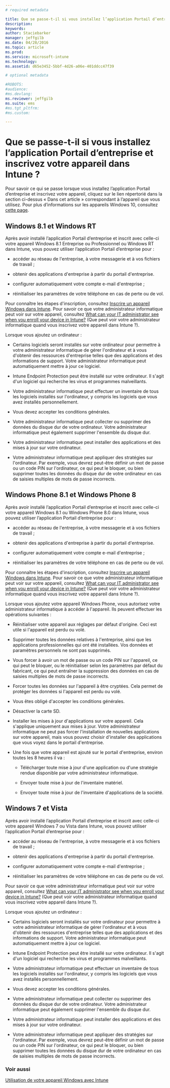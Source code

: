 ```yaml
---
# required metadata

title: Que se passe-t-il si vous installez l’application Portail d’entreprise et inscrivez votre appareil dans Intune ? | Microsoft Intune
description:
keywords:
author: Staciebarker
manager: jeffgilb
ms.date: 04/28/2016
ms.topic: article
ms.prod:
ms.service: microsoft-intune
ms.technology:
ms.assetid: d65e3452-5bbf-4d26-a06e-401ddcc47f39

# optional metadata

#ROBOTS:
#audience:
#ms.devlang:
ms.reviewer: jeffgilb
ms.suite: ems
#ms.tgt_pltfrm:
#ms.custom:

---
```



# Que se passe-t-il si vous installez l’application Portail d’entreprise et inscrivez votre appareil dans Intune ?

Pour savoir ce qui se passe lorsque vous installez l’application Portail d’entreprise et inscrivez votre appareil, cliquez sur le lien répertorié dans la section ci-dessus « Dans cet article » correspondant à l’appareil que vous utilisez. Pour plus d’informations sur les appareils Windows 10, consultez [cette page](what-happens-if-you-install-the-company-portal-app-and-enroll-your-device-in-intune-windows10.md).

## Windows 8.1 et Windows RT
Après avoir installé l’application Portail d’entreprise et inscrit avec celle-ci votre appareil Windows 8.1 Entreprise ou Professionnel ou Windows RT dans Intune, vous pouvez utiliser l’application Portail d’entreprise pour :

-   accéder au réseau de l'entreprise, à votre messagerie et à vos fichiers de travail ;

-   obtenir des applications d'entreprise à partir du portail d'entreprise.

-   configurer automatiquement votre compte e-mail d'entreprise ;

-   réinitialiser les paramètres de votre téléphone en cas de perte ou de vol.

Pour connaître les étapes d'inscription, consultez [Inscrire un appareil Windows dans Intune](enroll-your-device-in-intune-windows.md). Pour savoir ce que votre administrateur informatique peut voir sur votre appareil, consultez [What can your IT administrator see when you enroll your device in Intune?](what-can-your-it-administrator-see-when-you-enroll-your-device-in-intune-windows.md) (Que peut voir votre administrateur informatique quand vous inscrivez votre appareil dans Intune ?).

Lorsque vous ajoutez un ordinateur :

-   Certains logiciels seront installés sur votre ordinateur pour permettre à votre administrateur informatique de gérer l'ordinateur et à vous d'obtenir des ressources d'entreprise telles que des applications et des informations de support. Votre administrateur informatique peut automatiquement mettre à jour ce logiciel.

-   Intune Endpoint Protection peut être installé sur votre ordinateur. Il s'agit d'un logiciel qui recherche les virus et programmes malveillants.

-   Votre administrateur informatique peut effectuer un inventaire de tous les logiciels installés sur l'ordinateur, y compris les logiciels que vous avez installés personnellement.

-   Vous devez accepter les conditions générales.

-   Votre administrateur informatique peut collecter ou supprimer des données du disque dur de votre ordinateur. Votre administrateur informatique peut également supprimer l'ensemble du disque dur.

-   Votre administrateur informatique peut installer des applications et des mises à jour sur votre ordinateur.

-   Votre administrateur informatique peut appliquer des stratégies sur l'ordinateur. Par exemple, vous devrez peut-être définir un mot de passe ou un code PIN sur l'ordinateur, ce qui peut le bloquer, ou bien supprimer toutes les données du disque dur de votre ordinateur en cas de saisies multiples de mots de passe incorrects.

## Windows Phone 8.1 et Windows Phone 8
Après avoir installé l’application Portail d’entreprise et inscrit avec celle-ci votre appareil Windows 8.1 ou Windows Phone 8.0 dans Intune, vous pouvez utiliser l’application Portail d’entreprise pour :

-   accéder au réseau de l'entreprise, à votre messagerie et à vos fichiers de travail ;

-   obtenir des applications d'entreprise à partir du portail d'entreprise.

-   configurer automatiquement votre compte e-mail d'entreprise ;

-   réinitialiser les paramètres de votre téléphone en cas de perte ou de vol.

Pour connaître les étapes d'inscription, consultez [Inscrire un appareil Windows dans Intune](enroll-your-device-in-intune-windows.md). Pour savoir ce que votre administrateur informatique peut voir sur votre appareil, consultez [What can your IT administrator see when you enroll your device in Intune?](what-can-your-it-administrator-see-when-you-enroll-your-device-in-intune-windows.md) (Que peut voir votre administrateur informatique quand vous inscrivez votre appareil dans Intune ?).

Lorsque vous ajoutez votre appareil Windows Phone, vous autorisez votre administrateur informatique à accéder à l'appareil. Ils peuvent effectuer les opérations suivantes :

-   Réinitialiser votre appareil aux réglages par défaut d'origine. Ceci est utile si l'appareil est perdu ou volé.

-   Supprimer toutes les données relatives à l'entreprise, ainsi que les applications professionnelles qui ont été installées. Vos données et paramètres personnels ne sont pas supprimés.

-   Vous forcer à avoir un mot de passe ou un code PIN sur l'appareil, ce qui peut le bloquer, ou le réinitialiser selon les paramètres par défaut du fabricant, ce qui peut entraîner la suppression des données en cas de saisies multiples de mots de passe incorrects.

-   Forcer toutes les données sur l'appareil à être cryptées. Cela permet de protéger les données si l'appareil est perdu ou volé.

-   Vous êtes obligé d'accepter les conditions générales.

-   Désactiver la carte SD.

-   Installer les mises à jour d'applications sur votre appareil. Cela s'applique uniquement aux mises à jour. Votre administrateur informatique ne peut pas forcer l'installation de nouvelles applications sur votre appareil, mais vous pouvez choisir d'installer des applications que vous voyez dans le portail d'entreprise.

-   Une fois que votre appareil est ajouté sur le portail d'entreprise, environ toutes les 8 heures il va :

    -   Télécharger toute mise à jour d'une application ou d'une stratégie rendue disponible par votre administrateur informatique.

    -   Envoyer toute mise à jour de l'inventaire matériel.

    -   Envoyer toute mise à jour de l'inventaire d'applications de la société.

## Windows 7 et Vista
Après avoir installé l’application Portail d’entreprise et inscrit avec celle-ci votre appareil Windows 7 ou Vista dans Intune, vous pouvez utiliser l’application Portail d’entreprise pour :

-   accéder au réseau de l'entreprise, à votre messagerie et à vos fichiers de travail ;

-   obtenir des applications d'entreprise à partir du portail d'entreprise.

-   configurer automatiquement votre compte e-mail d'entreprise ;

-   réinitialiser les paramètres de votre téléphone en cas de perte ou de vol.

Pour savoir ce que votre administrateur informatique peut voir sur votre appareil, consultez [What can your IT administrator see when you enroll your device in Intune?](what-can-your-it-administrator-see-when-you-enroll-your-device-in-intune-windows.md) (Que peut voir votre administrateur informatique quand vous inscrivez votre appareil dans Intune ?).

Lorsque vous ajoutez un ordinateur :

-   Certains logiciels seront installés sur votre ordinateur pour permettre à votre administrateur informatique de gérer l'ordinateur et à vous d'obtenir des ressources d'entreprise telles que des applications et des informations de support. Votre administrateur informatique peut automatiquement mettre à jour ce logiciel.

-   Intune Endpoint Protection peut être installé sur votre ordinateur. Il s'agit d'un logiciel qui recherche les virus et programmes malveillants.

-   Votre administrateur informatique peut effectuer un inventaire de tous les logiciels installés sur l'ordinateur, y compris les logiciels que vous avez installés personnellement.

-   Vous devez accepter les conditions générales.

-   Votre administrateur informatique peut collecter ou supprimer des données du disque dur de votre ordinateur. Votre administrateur informatique peut également supprimer l'ensemble du disque dur.

-   Votre administrateur informatique peut installer des applications et des mises à jour sur votre ordinateur.

-   Votre administrateur informatique peut appliquer des stratégies sur l'ordinateur. Par exemple, vous devrez peut-être définir un mot de passe ou un code PIN sur l'ordinateur, ce qui peut le bloquer, ou bien supprimer toutes les données du disque dur de votre ordinateur en cas de saisies multiples de mots de passe incorrects.

### Voir aussi
[Utilisation de votre appareil Windows avec Intune](using-your-windows-device-with-intune.md)


<!--HONumber=Jun16_HO1-->



